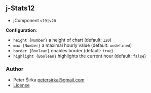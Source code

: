 ## j-Stats12

- jComponent `v19|v20`

__Configuration__:

- `height {Number}` a height of chart (default: `120`)
- `max {Number}` a maximal hourly value (default: `undefined`)
- `border {Boolean}` enables border (default: `true`)
- `highlight {Boolean}` highlights the current hour (default: `false`)

### Author

- Peter Širka <petersirka@gmail.com>
- [License](https://www.totaljs.com/license/)